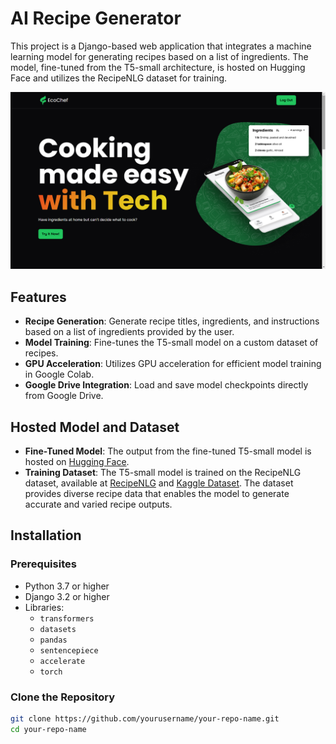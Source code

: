 # AI Recipe Generator

This project is a Django-based web application that integrates a machine learning model for generating recipes based on a list of ingredients. The model, fine-tuned from the T5-small architecture, is hosted on Hugging Face and utilizes the RecipeNLG dataset for training.

![Homepage](https://github.com/mihirr007/recipe-generation/blob/main/ecochefmain/appecochef/templates/appecochef/img/components/layout/CTA/Screenshot%20(122).png)


## Features

- **Recipe Generation**: Generate recipe titles, ingredients, and instructions based on a list of ingredients provided by the user.
- **Model Training**: Fine-tunes the T5-small model on a custom dataset of recipes.
- **GPU Acceleration**: Utilizes GPU acceleration for efficient model training in Google Colab.
- **Google Drive Integration**: Load and save model checkpoints directly from Google Drive.

## Hosted Model and Dataset

- **Fine-Tuned Model**: The output from the fine-tuned T5-small model is hosted on [Hugging Face](https://huggingface.co/raddus/ecochef-recipe-generation).
- **Training Dataset**: The T5-small model is trained on the RecipeNLG dataset, available at [RecipeNLG](https://recipenlg.cs.put.poznan.pl/) and [Kaggle Dataset](https://www.kaggle.com/datasets/paultimothymooney/recipenlg). The dataset provides diverse recipe data that enables the model to generate accurate and varied recipe outputs.

## Installation

### Prerequisites

- Python 3.7 or higher
- Django 3.2 or higher
- Libraries:
  - `transformers`
  - `datasets`
  - `pandas`
  - `sentencepiece`
  - `accelerate`
  - `torch`

### Clone the Repository

```bash
git clone https://github.com/yourusername/your-repo-name.git
cd your-repo-name
